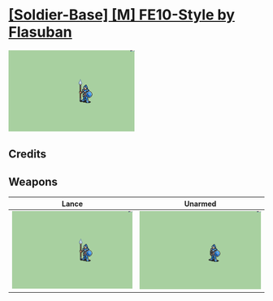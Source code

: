 # [\[Soldier-Base\] \[M\] FE10-Style by Flasuban](./)

<img src="./2.%20Lance/Lance_000.png" alt="[Soldier-Base] [M] FE10-Style by Flasuban standing" />

## Credits



## Weapons


|Lance |Unarmed |
|  :---: | :---: |
| <img alt="Lance animation" src="./2.%20Lance/Lance.gif" /> | <img alt="Unarmed animation" src="./8.%20Unarmed/Unarmed.gif" /> |
